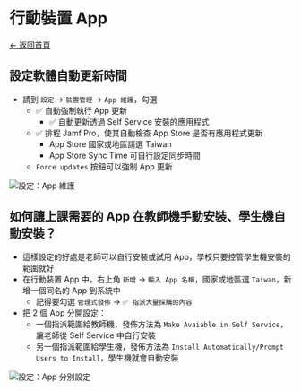 # 行動裝置 App

[← 返回首頁](./)

## 設定軟體自動更新時間

* 請到 `設定` → `裝置管理` → `App 維護`，勾選
  * ✅ 自動強制執行 App 更新
    * ✅ 自動更新透過 Self Service 安裝的應用程式
  * ✅ 排程 Jamf Pro，使其自動檢查 App Store 是否有應用程式更新
    * App Store 國家或地區請選 Taiwan
    * App Store Sync Time 可自行設定同步時間
  * `Force updates` 按鈕可以強制 App 更新

![設定：App 維護](../images/settiings_app_maintenance.png)

## 如何讓上課需要的 App 在教師機手動安裝、學生機自動安裝？

* 這樣設定的好處是老師可以自行安裝或試用 App，學校只要控管學生機安裝的範圍就好
* 在行動裝置 App 中，右上角 `新增` → `輸入 App 名稱`，國家或地區選 `Taiwan`，新增一個同名的 App 到系統中
  * 記得要勾選 `管理式發佈` → `✅ 指派大量採購的內容`
* 把 2 個 App 分開設定：
  * 一個指派範圍給教師機，發佈方法為 `Make Avaiable in Self Service`，讓老師從 Self Service 中自行安裝
  * 另一個指派範圍給學生機，發佈方法為 `Install Automatically/Prompt Users to Install`，學生機就會自動安裝

![設定：App 分別設定](../images/settings_app.png)
